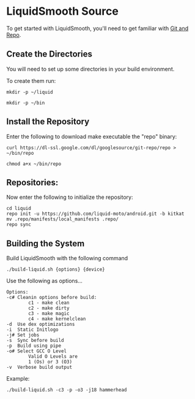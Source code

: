 LiquidSmooth Source
===================
To get started with LiquidSmooth, you'll need to get
familiar with [Git and Repo](http://source.android.com/source/version-control.html).


Create the Directories
----------------------

You will need to set up some directories in your build environment.

To create them run:

    mkdir -p ~/liquid

    mkdir -p ~/bin 


Install the Repository
----------------------

Enter the following to download make executable the "repo" binary:

    curl https://dl-ssl.google.com/dl/googlesource/git-repo/repo > ~/bin/repo

    chmod a+x ~/bin/repo


Repositories:
----------------------

Now enter the following to initialize the repository:

    cd liquid
    repo init -u https://github.com/liquid-moto/android.git -b kitkat
    mv .repo/manifests/local_manifests .repo/
    repo sync


Building the System
----------------------

Build LiquidSmooth with the following command

    ./build-liquid.sh {options} {device}

Use the following as options...

    Options:
    -c# Cleanin options before build:
            c1 - make clean
            c2 - make dirty
            c3 - make magic
            c4 - make kernelclean
    -d  Use dex optimizations
    -i  Static Initlogo
    -j# Set jobs
    -s  Sync before build
    -p  Build using pipe
    -o# Select GCC O Level
            Valid O Levels are
            1 (Os) or 3 (O3)
    -v  Verbose build output
    
Example:

    ./build-liquid.sh -c3 -p -o3 -j18 hammerhead

